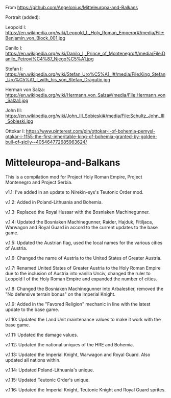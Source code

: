 From https://github.com/Angelonius/Mitteleuropa-and-Balkans

Portrait (added): 

Leopold I: https://en.wikipedia.org/wiki/Leopold_I,_Holy_Roman_Emperor#/media/File:Benjamin_von_Block_001.jpg

Danilo I: https://en.wikipedia.org/wiki/Danilo_I,_Prince_of_Montenegro#/media/File:Danilo_Petrovi%C4%87_Njego%C5%A1.jpg

Stefan I: https://en.wikipedia.org/wiki/Stefan_Uro%C5%A1_I#/media/File:King_Stefan_Uro%C5%A1_I_with_his_son_Stefan_Dragutin.jpg

Herman von Salza: https://en.wikipedia.org/wiki/Hermann_von_Salza#/media/File:Hermann_von_Salza1.jpg

John III: https://en.wikipedia.org/wiki/John_III_Sobieski#/media/File:Schultz_John_III_Sobieski.jpg

Ottokar I: https://www.pinterest.com/pin/ottokar-i-of-bohemia-pemysl-otakar-i-1155-the-first-inheritable-king-of-bohemia-granted-by-golden-bull-of-sicily--405464772685963624/

# Mitteleuropa-and-Balkans
This is a compilation mod for Project Holy Roman Empire, Project Montenegro and Project Serbia.

v1.1: I've added in an update to Nirekin-sys's Teutonic Order mod.

v.1.2: Added in Poland-Lithuania and Bohemia.

v.1.3: Replaced the Royal Hussar with the Bosniaken Machinegunner.

v.1.4: Updated the Bosniaken Machinegunner, Raider, Hajduk, Fitiljaca, Warwagon and Royal Guard in accord to the current updates to the base game.

v.1.5: Updated the Austrian flag, used the local names for the various cities of Austria.

v.1.6: Changed the name of Austria to the United States of Greater Austria.

v.1.7: Renamed United States of Greater Austria to the Holy Roman Empire due to the inclusion of Austria into vanilla Unciv, changed the ruler to Leopold I of the Holy Roman Empire and expanded the number of cities.

v.1.8: Changed the Bosniaken Machinegunner into Arbalestier, removed the "No defensive terrain bonus" on the Imperial Knight.

v.1.9: Added in the "Favored Religion" mechanic in line with the latest update to the base game.

v.1.10: Updated the Land Unit maintenance values to make it work with the base game.

v.1.11: Updated the damage values.

v.1.12: Updated the national uniques of the HRE and Bohemia.

v.1.13: Updated the Imperial Knight, Warwagon and Royal Guard. Also updated all nations within.

v.1.14: Updated Poland-Lithuania's unique.

v.1.15: Updated Teutonic Order's unique.

v.1.16: Updated the Imperial Knight, Teutonic Knight and Royal Guard sprites.
